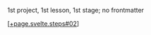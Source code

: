 1st project, 1st lesson, 1st stage; no frontmatter

[[+page.svelte.steps#02]]

[//begin]: # "Autogenerated link references for markdown compatibility"
[+page.svelte.steps#02]: app/src/routes/+page.svelte.steps.md "+page.svelte.steps"
[//end]: # "Autogenerated link references"